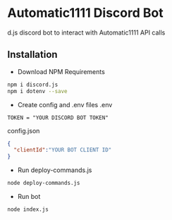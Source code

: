 # Automatic1111 Discord Bot
d.js discord bot to interact with Automatic1111 API calls

## Installation
- Download NPM Requirements
``` sh
npm i discord.js
npm i dotenv --save
```
- Create config and .env files
.env
```env
TOKEN = "YOUR DISCORD BOT TOKEN"
```
config.json
```json
{
  "clientId":"YOUR BOT CLIENT ID"
}
```
- Run deploy-commands.js
``` sh
node deploy-commands.js
```
- Run bot
``` sh
node index.js
```
